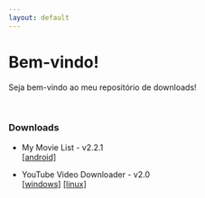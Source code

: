 ```yaml
---
layout: default
---
```


# Bem-vindo!

Seja bem-vindo ao meu repositório de downloads!

<br>

### Downloads

* My Movie List - v2.2.1 <br>
[[android]](https://drive.google.com/file/d/1RlsXdEe0GVcUGVRlquVAABS-ssefXFkM/view?usp=sharing)

* YouTube Video Downloader - v2.0 <br>
[[windows]](https://drive.google.com/file/d/1OVnBl9HmDlk8vFbjoBnbOnJYvkytWPeV/view?usp=sharing)
[[linux]](https://drive.google.com/file/d/1LWLK2dfuCLxHGlU3NS1rh18cI182AgVk/view?usp=sharing)

<br><br>
